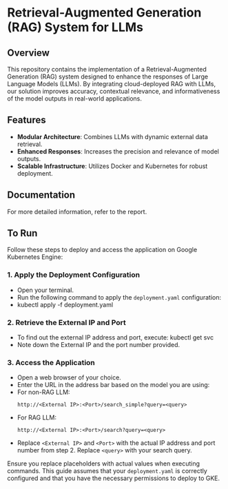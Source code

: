 # Retrieval-Augmented Generation (RAG) System for LLMs

## Overview
This repository contains the implementation of a Retrieval-Augmented Generation (RAG) system designed to enhance the responses of Large Language Models (LLMs). By integrating cloud-deployed RAG with LLMs, our solution improves accuracy, contextual relevance, and informativeness of the model outputs in real-world applications.

## Features
- **Modular Architecture**: Combines LLMs with dynamic external data retrieval.
- **Enhanced Responses**: Increases the precision and relevance of model outputs.
- **Scalable Infrastructure**: Utilizes Docker and Kubernetes for robust deployment.

## Documentation
For more detailed information, refer to the report.

## To Run
Follow these steps to deploy and access the application on Google Kubernetes Engine:

### 1. Apply the Deployment Configuration
- Open your terminal.
- Run the following command to apply the `deployment.yaml` configuration:
- kubectl apply -f deployment.yaml


### 2. Retrieve the External IP and Port
- To find out the external IP address and port, execute:
    kubectl get svc
- Note down the External IP and the port number provided.

### 3. Access the Application
- Open a web browser of your choice.
- Enter the URL in the address bar based on the model you are using:
- For non-RAG LLM:
  ```
  http://<External IP>:<Port>/search_simple?query=<query>
  ```
- For RAG LLM:
  ```
  http://<External IP>:<Port>/search?query=<query>
  ```
- Replace `<External IP>` and `<Port>` with the actual IP address and port number from step 2. Replace `<query>` with your search query.

Ensure you replace placeholders with actual values when executing commands. This guide assumes that your `deployment.yaml` is correctly configured and that you have the necessary permissions to deploy to GKE.



